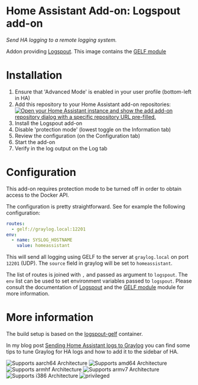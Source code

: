 # Home Assistant Add-on: Logspout add-on

_Send HA logging to a remote logging system._

Addon providing [Logspout](https://github.com/gliderlabs/logspout).
This image contains the [GELF module](github.com/micahhausler/logspout-gelf)

# Installation

1. Ensure that 'Advanced Mode' is enabled in your user profile (bottom-left in HA)
1. Add this repository to your Home Assistant add-on repositories: [![Open your Home Assistant instance and show the add add-on repository dialog with a specific repository URL pre-filled.](https://my.home-assistant.io/badges/supervisor_add_addon_repository.svg)](https://my.home-assistant.io/redirect/supervisor_add_addon_repository/?repository_url=https%3A%2F%2Fgithub.com%2Fbertbaron%2Fhassio-addons)
1. Install the Logspout add-on
1. Disable 'protection mode' (lowest toggle on the Information tab)
1. Review the configuration (on the Configuration tab)
1. Start the add-on
1. Verify in the log output on the Log tab

# Configuration

This add-on requires protection mode to be turned off in order to obtain access to the Docker API.

The configuration is pretty straightforward. See for example the following configuration:

```yaml
routes:
  - gelf://graylog.local:12201
env:
  - name: SYSLOG_HOSTNAME
    value: homeassistant
```      

This will send all logging using GELF to the server at `graylog.local` on port `12201` (UDP). The `source` field in graylog will be set to `homeassistant`.

The list of routes is joined with `,` and passed as argument to `logspout`. The `env` list can be used to set environment variables passed to `logspout`. Please consult the documentation of [Logspout](https://github.com/gliderlabs/logspout) and the [GELF module](github.com/micahhausler/logspout-gelf) module for more information.

# More information

The build setup is based on the [logspout-gelf](https://github.com/Vincit/logspout-gelf) container.

In my blog post [Sending Home Assistant logs to Graylog](https://bertbaron.github.io/blog/tech/homeassistant-graylog/) you can find some tips to tune Graylog for HA logs and how to add it to the sidebar of HA.

![Supports aarch64 Architecture][aarch64-shield]
![Supports amd64 Architecture][amd64-shield]
![Supports armhf Architecture][armhf-shield]
![Supports armv7 Architecture][armv7-shield]
![Supports i386 Architecture][i386-shield]
![privileged][privileged-shield]

[aarch64-shield]: https://img.shields.io/badge/aarch64-yes-green.svg
[amd64-shield]: https://img.shields.io/badge/amd64-yes-green.svg
[armhf-shield]: https://img.shields.io/badge/armhf-yes-green.svg
[armv7-shield]: https://img.shields.io/badge/armv7-yes-green.svg
[i386-shield]: https://img.shields.io/badge/i386-yes-green.svg
[privileged-shield]: https://img.shields.io/badge/privileged-required-orange.svg
